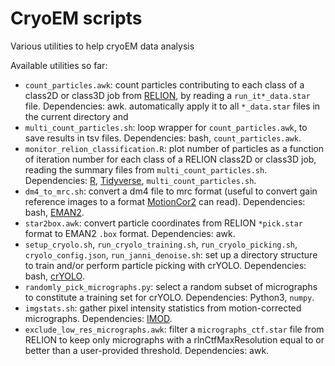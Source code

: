 # CryoEM scripts

Various utilities to help cryoEM data analysis

Available utilities so far:

- `count_particles.awk`: count particles contributing to each class of a class2D
  or class3D job from [RELION][relion], by reading a `run_it*_data.star` file.
  Dependencies: awk.
  automatically apply it to all `*_data.star` files in the current directory and
- `multi_count_particles.sh`: loop wrapper for `count_particles.awk`, to
  save results in tsv files. Dependencies: bash, `count_particles.awk`.
- `monitor_relion_classification.R`: plot number of particles as a function of
  iteration number for each class of a RELION class2D or class3D job, reading
  the summary files from `multi_count_particles.sh`. Dependencies: [R][r],
  [Tidyverse][tidyverse], `multi_count_particles.sh`.
- `dm4_to_mrc.sh`: convert a dm4 file to mrc format (useful to convert gain
  reference images to a format [MotionCor2][motioncor2] can read). Dependencies:
  bash, [EMAN2][EMAN2].
- `star2box.awk`: convert particle coordinates from RELION `*pick.star` format
  to EMAN2 `.box` format. Dependencies: awk.
- `setup_cryolo.sh`, `run_cryolo_training.sh`, `run_cryolo_picking.sh`,
  `cryolo_config.json`, `run_janni_denoise.sh`: set up a directory structure to
  train and/or perform particle picking with crYOLO. Dependencies: bash,
  [crYOLO][cryolo].
- `randomly_pick_micrographs.py`: select a random subset of micrographs to
  constitute a training set for crYOLO. Dependencies: Python3, `numpy`.
- `imgstats.sh`: gather pixel intensity statistics from motion-corrected
  micrographs. Dependencies: [IMOD][imod].
- `exclude_low_res_micrographs.awk`: filter a `micrographs_ctf.star` file from
  RELION to keep only micrographs with a rlnCtfMaxResolution equal to or better
  than a user-provided threshold. Dependencies: awk.


[relion]: https://github.com/3dem/relion
[motioncor2]: http://msg.ucsf.edu/em/software/motioncor2.html
[EMAN2]: http://blake.bcm.edu/emanwiki/EMAN2
[tidyverse]: https://www.tidyverse.org/packages
[r]: https://www.r-project.org
[cryolo]: http://sphire.mpg.de/wiki/doku.php?id=downloads:cryolo_1
[imod]: https://bio3d.colorado.edu/imod/
